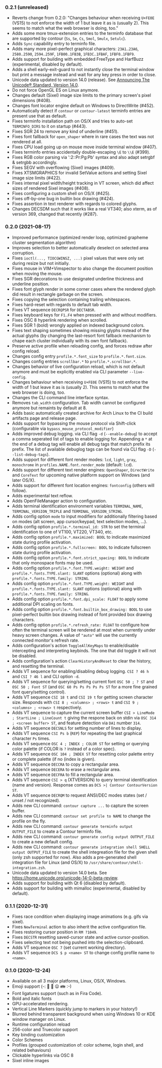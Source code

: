 ### 0.2.1 (unreleased)

- Reverts change from 0.2.0: "Changes behaviour when receiving `U+FE0E` (VS15) to not enforce the width of 1 but leave it as is (usually 2). This seems to match what the web browser is doing, too."
- Adds some more tmux-extension entries to the terminfo database that are supported by contour (`Ss`, `Se`, `Cs`, `Smol`, `Smulx`, `Setulc`).
- Adds `Sync` capability entry to terminfo file.
- Adds many more pixel-perfect graphical characters: `23A1`..`23A6`, `2580`..`2590`, `2594`..`259F`, `1FB00`..`1FB3B`, `1FB3C`..`1FBAF`, `1FBF0`..`1FBF9`.
- Adds support for building with embedded FreeType and HarfBuzz (experimental, disabled by default).
- Adds a shell early-exit-guard to not instantly close the terminal window but print a message instead and wait for any key press in order to close.
- Unicode data updated to version 14.0 (release). See [Announcing The Unicode® Standard, Version 14.0](https://home.unicode.org/announcing-the-unicode-standard-version-14-0).
- Do not force OpenGL ES on Linux anymore.
- Changes default (Sixel) image size limits to the primary screen's pixel dimensions (#408).
- Changes font locator engine default on Windows to DirectWrite (#452).
- Automatically detect if `contour` or `contour-latest` terminfo entries are present use that as default.
- Fixes terminfo installation path on OS/X and tries to auto-set `TERMINFO_DIRS` to it on startup (#443).
- Fixes SGR 24 to remove any kind of underline (#451).
- Fixes font fallback for `open_shaper` where in rare cases the text was not rendered at all.
- Fixes CPU load going up on mouse move inside terminal window (#407).
- Fixes terminfo entries accidentally double-escaping `\E` to `\\E` (#399).
- Fixes RGB color parsing via ':2::Pr:Pg:Pb' syntax and also adapt setrgbf & setrgbb accordingly.
- Fixes SEGV with overflowing (Sixel) images (#409).
- Fixes XTSMGRAPHICS for invalid SetValue actions and setting Sixel image size limits (#422).
- Fixes internal pixel width/height tracking in VT screen, which did affect sizes of rendered Sixel images (#408).
- Fixes configuring a custom shell on OS/X (#425).
- Fixes off-by-one bug in builtin box drawing (#424).
- Fixes assertion in text renderer with regards to colored glyphs.
- Changes DECSDM such that it works like a real VT340; also xterm, as of version 369, changed that recently (#287).

### 0.2.0 (2021-08-17)

- Improved performance (optimized render loop, optimized grapheme cluster segmentation algorithm)
- Improves selection to better automatically deselect on selected area corruption.
- Fixes `ioctl(..., TIOCGWINSZ, ...)` pixel values that were only set during resize but not initially.
- Fixes mouse in VIM+Vimspector to also change the document position when moving the mouse.
- Fixes SGR decorations to use designated underline thickness and underline position.
- Fixes font glyph render in some corner cases where the rendered glyph did result in rectangle garbage on the screen.
- Fixes copying the selection containing trailing whitespaces.
- Fixes hard-reset with regards to default tab width.
- Fixes VT sequence `DECRQPSR` for `DECTABSR`.
- Fixes keyboard keys for `F1`..`F4` when pressed with and without modifiers.
- Fixes OSC 8 hyperlink rendering when scrolled.
- Fixes SGR 1 (bold) wrongly applied on indexed background colors.
- Fixes text shaping sometimes showing missing glyphs instead of the actual glyphs (by changing the last-resort font fallback mechanism to chape each cluster individually with its own font fallback).
- Preserve active profile when reloading config, and forces redraw after config reload.
- Changes config entry `profile.*.font_size` to `profile.*.font.size`.
- Changes config entries `scrollbar.*` to `profile.*.scrollbar.*`.
- Changes behavior of live configuration reload, which is not default anymore and must be explicitly enabled via CLI parameter `--live-config`.
- Changes behaviour when receiving `U+FE0E` (VS15) to not enforce the width of 1 but leave it as is (usually 2). This seems to match what the web browser is doing, too.
- Changes the CLI command line interface syntax.
- Removes `tab_width` configuration. Tab width cannot be configured anymore but remaints by default at 8.
- Adds basic automatically created archive for Arch Linux to the CI build artifacts page and release page.
- Adds support for bypassing the mouse protocol via Shift-click (configurable via `bypass_mouse_protocol_modifier`)
- Adds improved debug logging. via CLI flag `-d` (`--enable-debug`) to accept a comma seperated list of tags to enable logging for. Appending a `*` at the end of a debug tag will enable all debug tags that match prefix its prefix.  The list of available debuglog tags can be found via CLI flag `-D` (`--list-debug-tags`).
- Adds support for different font render modes: `lcd`, `light`, `gray`, `monochrome` in `profiles.NAME.font.render_mode` (default: `lcd`).
- Adds support for different text render engines: `OpenShaper`, `DirectWrite` and `CoreText` for upcoming native platform support on Windows (and later OS/X).
- Adds support for different font location engines: `fontconfig` (others will follow).
- Adds experimental text reflow.
- Adds OpenFileManager action to configuration.
- Adds terminal identification environment variables `TERMINAL_NAME`, `TERMINAL_VERSION_TRIPLE` and `TERMINAL_VERSION_STRING`.
- Adds config option `mode` to input modifiers for additionally filtering based on modes (alt screen, app cursor/keypad, text selection modes, ...).
- Adds config option `profile.*.terminal_id: STR` to set the terminal identification to one of VT100, VT220, VT340, etc.
- Adds config option `profile.*.maximized: BOOL` to indicate maximized state during profile activation.
- Adds config option `profile.*.fullscreen: BOOL` to indicate fullscreen state during profile activation.
- Adds config option `profile.*.font.strict_spacing: BOOL` to indicate that only monospace fonts may be used.
- Adds config option `profile.*.font.TYPE.weight: WEIGHT` and `profile.*.fonts.TYPE.slant: SLANT` options (optional) along with `profile.*.fonts.TYPE.family: STRING`.
- Adds config option `profile.*.font.TYPE.weight: WEIGHT` and `profile.*.fonts.TYPE.slant: SLANT` options (optional) along with `profile.*.fonts.TYPE.family: STRING`.
- Adds config option `profile.*.font.dpi_scale: FLOAT` to apply some additional DPI scaling on fonts.
- Adds config option `profile.*.font.builtin_box_drawing: BOOL` to use pixel-perfect builtin box drawing instead of font provided box drawing characters.
- Adds config option `profile.*.refresh_rate: FLOAT` to configure how often the terminal screen will be rendered at most when currently under heavy screen changes. A value of `"auto"` will use the currently connected monitor's refresh rate.
- Adds configuration's action `ToggleAllKeyMaps` to enable/disable intercepting and interpreting keybinds. The one that did toggle it will not be disabled.
- Adds configuration's action `ClearHistoryAndReset` to clear the history, and resetting the terminal.
- Adds VT sequence for enabling/disabling debug logging. `CSI ? 46 h` and `CSI ? 46 l` and CLI option `-d`.
- Adds VT sequence for querying/setting current font `OSC 50 ; ? ST` and `OSC 50 ; Font ST` (and `OSC 60 Ps Ps Ps Ps Ps ST` for a more fine grained font query/setting control).
- Adds VT sequence `CSI 18 t` and `CSI 19 t` for getting screen character size. Responds with `CSI 8 ; <columns> ; <rows> t` and  `CSI 9 ; <columns> ; <rows> t` respectively.
- Adds VT sequence to capture the current screen buffer `CSI > LineMode ; StartLine ; LineCount t` giving the respone back on stdin via `OSC 314 ; <screen buffer> ST`, and feature detection via `DA1` number `314`.
- Adds VT sequence `DECSNLS` for setting number of lines to display.
- Adds VT sequence `CSI Ps b` (`REP`) for repeating the last graphical character `Ps` times.
- Adds VT sequence `OSC 4 ; INDEX ; COLOR ST` for setting or querying color palette (if COLOR is `?` instead of a color spec).
- Adds VT sequence `OSC 104 ; INDEX ST` for resetting color palette entry or complete palette (if no (index is given).
- Adds VT sequence `DECCRA` to copy a rectangular area.
- Adds VT sequence `DECERA` to erase a rectangular area.
- Adds VT sequence `DECFRA` to fill a rectangular area.
- Adds VT sequence `CSI > q` (XTVERSION) to query terminal identification (name and version). Response comes as `DCS >| Contour ContourVersion ST`.
- Adds VT sequence `DECRQM` to request ANSI/DEC modes states (set / unset / not recognized).
- Adds new CLI command: `contour capture ...` to capture the screen buffer.
- Adds new CLI command: `contour set profile to NAME` to change the profile on the fly.
- Adds new CLI command: `contour generate terminfo output OUTPUT_FILE` to create a Contour terminfo file.
- Adds new CLI command: `contour generate config output OUTPUT_FILE` to create a new default config.
- Adds new CLI command: `contour generate integration shell SHELL output OUTPUT_FILE` to create the shell integreation file for the given shell (only zsh supported for now). Also adds a pre-generated shell integration file for Linux (and OS/X) to `/usr/share/contour/shell-integration.zsh`.
- Unicode data updated to version 14.0 beta. See https://home.unicode.org/unicode-14-0-beta-review.
- Adds support for building with Qt 6 (disabled by default).
- Adds support for building with mimalloc (experimental, disabled by default).

### 0.1.1 (2020-12-31)

- Fixes race condition when displaying image animations (e.g. gifs via sixel).
- Fixes `NewTerminal` action to also inherit the active configuration file.
- Fixes restoring cursor position in `RM ?1049`.
- Fixes `DECSTR` resetting saved-cursor state and active cursor-position.
- Fixes selecting text not being pushed into the selection-clipboard.
- Adds VT sequence `OSC 7` (set current working directory).
- Adds VT sequence `DCS $ p <name> ST` to change config profile name to `<name>`.

### 0.1.0 (2020-12-24)

- Available on all 3 major platforms, Linux, OS/X, Windows.
- Emoji support (-: 🌈 💝 😛 👪 :-)
- Font ligatures support (such as in Fira Code).
- Bold and italic fonts
- GPU-accelerated rendering.
- Vertical Line Markers (quickly jump to markers in your history!)
- Blurred behind transparent background when using Windows 10 or KDE window manager on Linux.
- Runtime configuration reload
- 256-color and Truecolor support
- Key binding customization
- Color Schemes
- Profiles (grouped customization of: color scheme, login shell, and related behaviours)
- Clickable hyperlinks via OSC 8
- Sixel inline images

